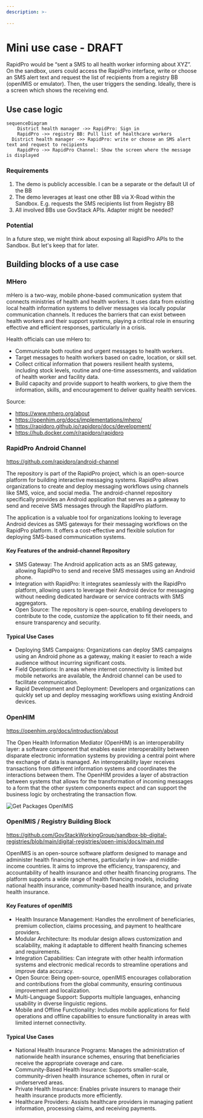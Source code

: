 ```yaml
---
description: >-
 
---
```


# Mini use case - DRAFT
RapidPro would be “sent a SMS to all health worker informing about XYZ”. On the sandbox, users could access the RapidPro interface, write or choose an SMS alert text and request the list of recipients from a registry BB (openIMIS or emulator). Then, the user triggers the sending. Ideally, there is a screen which shows the receiving end.

## Use case logic

```mermaid
sequenceDiagram
    District health manager ->> RapidPro: Sign in
    RapidPro ->> registry BB: Pull list of healthcare workers 
  District health manager ->> RapidPro: write or choose an SMS alert text and request to recipients
    RapidPro ->> RapidPro Channel: Show the screen where the message is displayed
```

### Requirements

1. The demo is publicly accessible. I can be a separate or the default UI of the BB
2. The demo leverages at least one other BB via X-Road within the Sandbox. E.g. requests the SMS recipients list from Registry BB
3. All involved BBs use GovStack APIs. Adapter might be needed?


### Potential

In a future step, we might think about exposing all RapidPro APIs to the Sandbox. But let's keep that for later.

## Building blocks of a use case

### MHero
mHero is a two-way, mobile phone-based communication system that
connects ministries of health and health workers. It uses data from existing local health information systems to deliver messages via locally popular communication channels. It reduces the barriers that can exist between health workers and their support systems, playing a critical role in ensuring effective and efficient responses, particularly in a crisis.

Health officials can use mHero to:
* Communicate both routine and urgent messages to health workers.
* Target messages to health workers based on cadre, location, or skill set.
* Collect critical information that powers resilient health systems, including stock levels, routine and one-time assessments, and validation of health worker and facility data.
* Build capacity and provide support to health workers, to give them the
  information, skills, and encouragement to deliver quality health services.

Source:
* https://www.mhero.org/about
* https://openhim.org/docs/implementations/mhero/
* https://rapidpro.github.io/rapidpro/docs/development/
* https://hub.docker.com/r/rapidpro/rapidpro

### RapidPro Android Channel
https://github.com/rapidpro/android-channel

The repository is part of the RapidPro project, which is an open-source platform for building interactive messaging systems. RapidPro allows organizations to create and deploy messaging workflows using channels like SMS, voice, and social media. The android-channel repository specifically provides an Android application that serves as a gateway to send and receive SMS messages through the RapidPro platform.

The application is a valuable tool for organizations looking to leverage Android devices as SMS gateways for their messaging workflows on the RapidPro platform. It offers a cost-effective and flexible solution for deploying SMS-based communication systems.

#### Key Features of the android-channel Repository
* SMS Gateway: The Android application acts as an SMS gateway, allowing RapidPro to send and receive SMS messages using an Android phone.
* Integration with RapidPro: It integrates seamlessly with the RapidPro platform, allowing users to leverage their Android device for messaging without needing dedicated hardware or service contracts with SMS aggregators.
* Open Source: The repository is open-source, enabling developers to contribute to the code, customize the application to fit their needs, and ensure transparency and security.

#### Typical Use Cases

* Deploying SMS Campaigns: Organizations can deploy SMS campaigns using an Android phone as a gateway, making it easier to reach a wide audience without incurring significant costs.
* Field Operations: In areas where internet connectivity is limited but mobile networks are available, the Android channel can be used to facilitate communication.
* Rapid Development and Deployment: Developers and organizations can quickly set up and deploy messaging workflows using existing Android devices.

### OpenHIM

https://openhim.org/docs/introduction/about

The Open Health Information Mediator (OpenHIM) is an interoperability layer: a software component that enables easier interoperability between disparate electronic information systems by providing a central point where the exchange of data is managed. An interoperability layer receives transactions from different information systems and coordinates the interactions between them. The OpenHIM provides a layer of abstraction between systems that allows for the transformation of incoming messages to a form that the other system components expect and can support the business logic by orchestrating the transaction flow.

![Get Packages OpenIMIS](http://openhim.org/img/mhero/mhero-diagram.png)



### OpenIMIS / Registry Building Block
https://github.com/GovStackWorkingGroup/sandbox-bb-digital-registries/blob/main/digital-registries/open-imis/docs/main.md

OpenIMIS is an open-source software platform designed to manage and administer health financing schemes, particularly in low- and middle-income countries. It aims to improve the efficiency, transparency, and accountability of health insurance and other health financing programs. The platform supports a wide range of health financing models, including national health insurance, community-based health insurance, and private health insurance.

#### Key Features of openIMIS

* Health Insurance Management: Handles the enrollment of beneficiaries, premium collection, claims processing, and payment to healthcare providers.
* Modular Architecture: Its modular design allows customization and scalability, making it adaptable to different health financing schemes and requirements.
* Integration Capabilities: Can integrate with other health information systems and electronic medical records to streamline operations and improve data accuracy.
* Open Source: Being open-source, openIMIS encourages collaboration and contributions from the global community, ensuring continuous improvement and localization.
* Multi-Language Support: Supports multiple languages, enhancing usability in diverse linguistic regions.
* Mobile and Offline Functionality: Includes mobile applications for field operations and offline capabilities to ensure functionality in areas with limited internet connectivity.

#### Typical Use Cases

* National Health Insurance Programs: Manages the administration of nationwide health insurance schemes, ensuring that beneficiaries receive the appropriate coverage and care.
* Community-Based Health Insurance: Supports smaller-scale, community-driven health insurance schemes, often in rural or underserved areas.
* Private Health Insurance: Enables private insurers to manage their health insurance products more efficiently.
* Healthcare Providers: Assists healthcare providers in managing patient information, processing claims, and receiving payments.